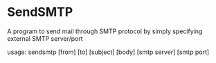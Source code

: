# SendSMTP

A program to send mail through SMTP protocol by simply specifying external SMTP server/port


usage: sendsmtp [from] [to] [subject] [body] [smtp server] [smtp port]
